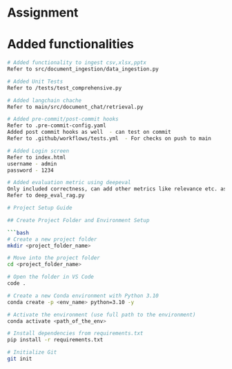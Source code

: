 # Assignment 

# Added functionalities

```bash
# Added functionality to ingest csv,xlsx,pptx
Refer to src/document_ingestion/data_ingestion.py

# Added Unit Tests 
Refer to /tests/test_comprehensive.py

# Added langchain chache
Refer to main/src/document_chat/retrieval.py

# Added pre-commit/post-commit hooks
Refer to .pre-commit-config.yaml
Added post commit hooks as well  - can test on commit
Refer to .github/workflows/tests.yml  - For checks on push to main

# Added Login screen
Refer to index.html
username - admin
password - 1234

# Added evaluation metric using deepeval 
Only included correctness, can add other metrics like relevance etc. as I ran out of token limit, as deepeval requires openai api key
Refer to deep_eval_rag.py

# Project Setup Guide

## Create Project Folder and Environment Setup

```bash
# Create a new project folder
mkdir <project_folder_name>

# Move into the project folder
cd <project_folder_name>

# Open the folder in VS Code
code .

# Create a new Conda environment with Python 3.10
conda create -p <env_name> python=3.10 -y

# Activate the environment (use full path to the environment)
conda activate <path_of_the_env>

# Install dependencies from requirements.txt
pip install -r requirements.txt

# Initialize Git
git init



